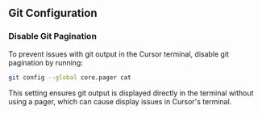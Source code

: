 
## Git Configuration

### Disable Git Pagination
To prevent issues with git output in the Cursor terminal, disable git pagination by running:
```bash
git config --global core.pager cat
```

This setting ensures git output is displayed directly in the terminal without using a pager, which can cause display issues in Cursor's terminal.
